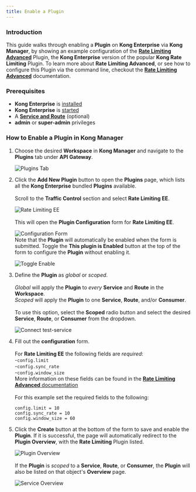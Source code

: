 ```yaml
---
title: Enable a Plugin
---
```


### Introduction

This guide walks through enabling a **Plugin** on **Kong Enterprise** via
**Kong Manager**, by showing an example configuration of the 
[**Rate Limiting Advanced**](/hub/kong-inc/rate-limiting-advanced) Plugin, the
**Kong Enterprise** version of the popular **Kong Rate Limiting** Plugin. To
learn more about **Rate Limiting Advanced**, or see how to configure this 
Plugin via the command line, checkout the 
[**Rate Limiting Advanced**](/hub/kong-inc/rate-limiting-advanced) documentation.


### Prerequisites

- **Kong Enterprise** is [installed](/enterprise/{{page.kong_version}}/deployment/installation)
- **Kong Enterprise** is [started](/enterprise/{{page.kong_version}}/getting-started/start-kong)
- A [**Service and Route**](/enterprise/{{page.kong_version}}/getting-started/add-service)
(optional)
- **admin** or **super-admin** privileges

### How to Enable a Plugin in Kong Manager

1. Choose the desired **Workspace** in **Kong Manager** and navigate to the
**Plugins** tab under **API Gateway**.

    ![Plugins Tab](https://doc-assets.konghq.com/0.35/getting-started/add-a-plugin/01-plugin-tab.png)

2. Click the **Add New Plugin** button to open the **Plugins** page, which lists
all the **Kong Enterprise** bundled **Plugins** available.
<br/><br/>Scroll to the **Traffic Control** section and select **Rate Limiting EE**.

    ![Rate Limiting EE](https://doc-assets.konghq.com/0.35/getting-started/add-a-plugin/02-rate-limiting.png)
<br/><br/>This will open the **Plugin Configuration** form for **Rate Limiting EE**.

    ![Configuration Form](https://doc-assets.konghq.com/0.35/getting-started/add-a-plugin/03-plugin-form.png)
<br/>Note that the **Plugin** will automatically be enabled when the form is
submitted. Toggle the **This plugin is Enabled** button at the top of the form
to configure the **Plugin** without enabling it.

    ![Toggle Enable](https://doc-assets.konghq.com/0.35/getting-started/add-a-plugin/04-toggle-enable.png)

3. Define the **Plugin** as *global* or *scoped*.
<br/><br/>*Global* will apply the **Plugin** to *every* **Service** and
**Route** in the **Workspace**.
<br/>*Scoped* will apply the **Plugin** to one **Service**, **Route**, and/or
**Consumer**.
<br/><br/>To use this option, select the **Scoped** radio button and select the 
desired **Service**, **Route**, or **Consumer** from the dropdown.

    ![Connect test-service](https://doc-assets.konghq.com/0.35/getting-started/add-a-plugin/05-global-scoped.png)


4. Fill out the **configuration** form.<br/><br/>For **Rate Limiting EE** the
following fields are *required*:<br/>-`config.limit`<br/>-`config.sync_rate`<br/>
-`config.window_size`<br/>More information on these fields can be found in the
[**Rate Limiting Advanced** documentation](/hub/kong-inc/rate-limiting-advanced/#parameters)
<br/><br/>For this example set the required fields to the following:
      ```
      config.limit = 10
      config.sync_rate = 10
      config.window_size = 60
      ```

5. Click the **Create** button at the bottom of the form to save and
enable the **Plugin**. If it is successful, the page will automatically 
redirect to the **Plugin Overview**, with the **Rate Limiting** Plugin
listed.

    ![Plugin Overview](https://doc-assets.konghq.com/0.35/getting-started/add-a-plugin/06-plugin-overview.png)
<br/><br/>If the **Plugin** is *scoped* to a **Service**, **Route**, or
**Consumer**, the **Plugin** will also be listed on that object's **Overview**
page.

    ![Service Overview](https://doc-assets.konghq.com/0.35/getting-started/add-a-plugin/07-service-plugin-table.png)
